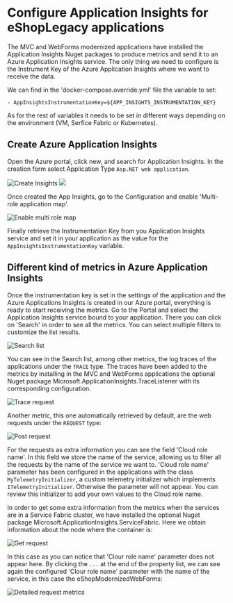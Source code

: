 # Configure Application Insights for eShopLegacy applications 
The MVC and WebForms modernized applications have installed the Application Insights Nuget packages to produce metrics and send it to an Azure Application Insights service. The only thing we need to configure is the Instrument Key of the Azure Application Insights where we want to receive the data.

We can find in the 'docker-compose.override.yml' file the variable to set:

```
- AppInsightsInstrumentationKey=${APP_INSIGHTS_INSTRUMENTATION_KEY}
```

As for the rest of variables it needs to be set in different ways depending on the environment (VM, Serfice Fabric or Kubernetes).

## Create Azure Application Insights
Open the Azure portal, click new, and search for Application Insights. In the creation form select Application Type `Asp.NET web application`.

![Create Insights](img/appinsights/create-insights.png)
<img src="img/appinsights/create-insights.png">


Once created the App Insights, go to the Configuration and enable 'Multi-role application map'.

![Enable multi role map](./img/appinsights/settings-insights.png)

Finally retrieve the Instrumentation Key from you Application Insights service and set it in your application as the value for the `AppInsightsInstrumentationKey` variable.

## Different kind of metrics in Azure Application Insights

Once the instrumentation key is set in the settings of the application and the Azure Applications Insights is created in our Azure portal, everything is ready to start receiving the metrics. Go to the Portal and select the Application Insights service bound to your application. There you can click on 'Search' in order to see all the metrics. You can select multiple filters to customize the list results.

![Search list](img/appinsights/search-list.png)

You can see in the Search list, among other metrics, the log traces of the applications under the `TRACE` type. The traces have been added to the metrics by installing in the MVC and WebForms applications the optional Nuget package Microsoft.ApplicationInsights.TraceListener with its corresponding configuration.

![Trace request](img/appinsights/trace-logs-insights.png)

Another metric, this one automatically retrieved by default, are the web requests under the `REQUEST` type:

![Post request](./img/appinsights/post-request-insights.png)

For the requests as extra information you can see the field 'Cloud role name'. In this field we store the name of the service, allowing us to filter all the requests by the name of the service we want to. 'Cloud role name' parameter has been configured in the applications with the class `MyTelemetryInitializer`, a custom telemetry initializer which implements `ITelemetryInitializer`. Otherwise the parameter will not appear. You can review this initializer to add your own values to the Cloud role name.

In order to get some extra information from the metrics when the services are in a Service Fabric cluster, we have installed the optional Nuget package Microsoft.ApplicationInsights.ServiceFabric. Here we obtain information about the node where the container is:

![Get request](img/appinsights/request-metrics.png)

In this case as you can notice that 'Clour role name' parameter does not appear here. By clicking the `...` at the end of the property list, we can see again the configured 'Clour role name' parameter with the name of the service, in this case the eShopModernizedWebForms:

![Detailed request metrics](img/appinsights/request-details-metrics.png)